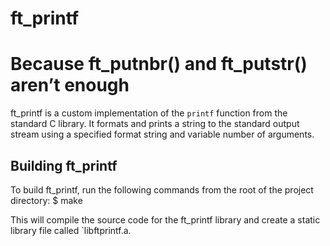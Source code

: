# ft_printf
Because ft_putnbr() and ft_putstr() aren’t enough
=========

ft_printf is a custom implementation of the `printf` function from the standard C
library. It formats and prints a string to the standard output stream using a
specified format string and variable number of arguments.

Building ft_printf
-----------------

To build ft_printf, run the following commands from the root of the project directory:
$ make

This will compile the source code for the ft_printf library and create a static
library file called `libftprintf.a.
